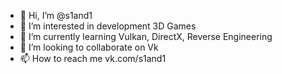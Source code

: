 - 👋 Hi, I’m @s1and1
- 👀 I’m interested in development 3D Games
- 🌱 I’m currently learning Vulkan, DirectX, Reverse Engineering
- 💞️ I’m looking to collaborate on Vk
- 📫 How to reach me vk.com/s1and1

<!---
s1and1/s1and1 is a ✨ special ✨ repository because its `README.md` (this file) appears on your GitHub profile.
You can click the Preview link to take a look at your changes.
--->
